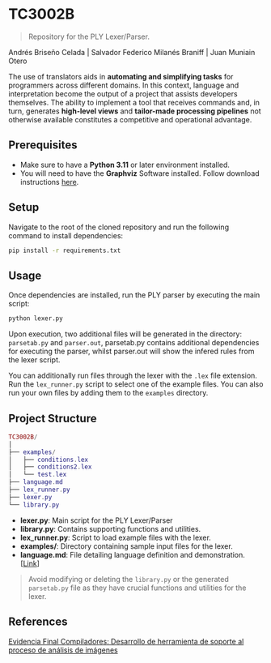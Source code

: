 # TC3002B
> Repository for the PLY Lexer/Parser.

Andrés Briseño Celada | Salvador Federico Milanés Braniff | Juan Muniain Otero

The use of translators aids in __automating and simplifying tasks__ for programmers across different domains. In this context, language and interpretation become the output of a project that assists developers themselves. The ability to implement a tool that receives commands and, in turn, generates __high-level views__ and __tailor-made processing pipelines__ not otherwise available constitutes a competitive and operational advantage.

## Prerequisites
- Make sure to have a __Python 3.11__ or later environment installed.
- You will need to have the __Graphviz__ Software installed. Follow download instructions [here](https://graphviz.org/).
  
## Setup
Navigate to the root of the cloned repository and run the following command to install dependencies:
```cmd
pip install -r requirements.txt
```

## Usage
Once dependencies are installed, run the PLY parser by executing the main script:
```cmd
python lexer.py
```
Upon execution, two additional files will be generated in the directory: `parsetab.py` and `parser.out`, parsetab.py contains additional dependencies for executing the parser, whilst parser.out will show the infered rules from the lexer script.

You can additionally run files through the lexer with the `.lex` file extension. Run the `lex_runner.py` script to select one of the example files. You can also run your own files by adding them to the `examples` directory.
## Project Structure
```lua
TC3002B/
│
├── examples/
│   ├── conditions.lex
│   ├── conditions2.lex
│   └── test.lex
├── language.md
├── lex_runner.py
├── lexer.py
└── library.py
```
- __lexer.py__: Main script for the PLY Lexer/Parser
- __library.py__: Contains supporting functions and utilities.
- __lex_runner.py__: Script to load example files with the lexer.
- __examples/__: Directory containing sample input files for the lexer.
- __language.md__: File detailing language definition and demonstration. [[Link](language.md)]

> Avoid modifying or deleting the `library.py` or the generated `parsetab.py` file as they have crucial functions and utilities for the lexer.
## References
[Evidencia Final Compiladores: Desarrollo de herramienta de soporte al proceso de análisis de imágenes](https://experiencia21.tec.mx/courses/481674/assignments/15414235=)
